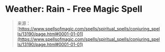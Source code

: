 <!--yml

category: 未分类

日期：2024年06月12日 18:51:30

-->

# Weather: Rain - Free Magic Spell

> 来源：[https://www.spellsofmagic.com/spells/spiritual_spells/conjuring_spells/13190/page.html#0001-01-01](https://www.spellsofmagic.com/spells/spiritual_spells/conjuring_spells/13190/page.html#0001-01-01)
